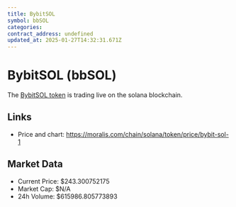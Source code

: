 ```yaml
---
title: BybitSOL
symbol: bbSOL
categories: 
contract_address: undefined
updated_at: 2025-01-27T14:32:31.671Z
---
```


# BybitSOL (bbSOL)
The [BybitSOL token](https://moralis.com/chain/solana/token/price/bybit-sol-1) is trading live on the solana blockchain.

## Links
- Price and chart: https://moralis.com/chain/solana/token/price/bybit-sol-1

## Market Data
- Current Price: $243.300752175
- Market Cap: $N/A
- 24h Volume: $615986.805773893
